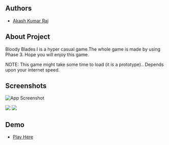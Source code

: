 
## Authors

- [Akash Kumar Raj](https://www.github.com/akash2000raj)


## About Project

Bloody Blades I is a hyper casual game.The whole game is made by using Phase 3. Hope you will enjoy this game.


NOTE: This game might take some time to load (it is a prototype).. Depends upon your internet speed.
## Screenshots

![App Screenshot](https://img.itch.zone/aW1hZ2UvMTYwMDIwOS85MzYxMTY1LmpwZw==/250x600/nzR6PN.jpg)

![](https://img.itch.zone/aW1hZ2UvMTYwMDIwOS85MzYxMTY0LmpwZw==/250x600/wosL6y.jpg)
![](https://img.itch.zone/aW1hZ2UvMTYwMDIwOS85MzYxMTYzLmpwZw==/250x600/5v3SVm.jpg)
## Demo
- [Play Here](https://mrgear.itch.io/bloody-blades-i)
